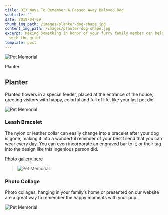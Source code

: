 ```yaml
---
title: DIY Ways To Remember A Passed Away Beloved Dog
subtitle: ""
date: 2019-04-09
thumb_img_path: /images/planter-dog-shape.jpg
content_img_path: /images/planter-dog-shape.jpg
excerpt: Making something in honor of your furry family member can help coping
  with the grief
template: post
---
```

![Pet Memorial](/images/2.jpg)

Planter.

## Planter

Planted flowers in a special feeder, placed at the entrance of the house, greeting visitors with happy, colorful and full of life, like your last pet did

![Pet Memorial](/images/planter-dog-shape.jpg "Pet Memorial")

### Leash Bracelet

The nylon or leather collar can easily change into a bracelet after your dog is gone, making it into a wonderful reminder of your best friend that you can wear every day. You can even incorporate an engraved bar to it, or their tag into the design like this ingenious person did.

[Photo gallery here](https://imgur.com/gallery/0gUwp)

> ![Pet Memorial](/images/leather-bracelet-tag.jpeg "Pet Memorial")

### Photo Collage

Photo collages, hanging in your family’s home or presented on our website are a great way to remember the happy moments with your pup. 

![Pet Memorial](/images/collage1-768x576.jpg "Pet Memorial")